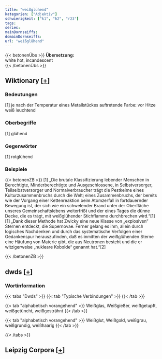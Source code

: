```yaml
---
title: "weißglühend"
kategorien: ["Adjektiv"]
schwierigkeit: ["k1", "h2", "r23"]
tags:
series:
mainDornseiffs:
domainDornseiffs:
url: "weißglühend"
---
```


{{< betonenÜbs >}}
**Übersetzung:**  
white hot, incandescent  
{{< /betonenÜbs >}}

## Wiktionary [[+](https://de.wiktionary.org/wiki/weißglühend)]

### Bedeutungen
[1] je nach der Temperatur eines Metallstückes auftretende Farbe: vor Hitze weiß leuchtend  

### Oberbegriffe
[1] glühend  

### Gegenwörter
[1] rotglühend  

### Beispiele
{{< betonenZB >}}
[1] „Die brutale Klassifizierung lebender Menschen in Berechtigte, Minderberechtigte und Ausgeschlossene, in Selbstversorger, Teilselbstversorger und Normalverbraucher trägt die Pestkeime eines Kulturzusammenbruchs durch die Welt; eines Zusammenbruchs, der bereits wie der Vorgang einer Kettenreaktion beim Atomzerfall in fortdauernder Bewegung ist, der sich wie ein schwelender Brand unter der Oberfläche unseres Gemeinschaftslebens weiterfrißt und der eines Tages die dünne Decke, die es trägt, mit weißglühender Stichflamme durchbrechen wird.“[1]  
[1] „Dank dieser Methode hat Zwicky eine neue Klasse von „explosiven“ Sternen entdeckt, die Supernovae. Ferner gelang es ihm, allein durch logisches Nachdenken und durch das systematische Verfolgen einer Gedankenspur herauszufinden, daß es inmitten der weißglühenden Sterne eine Häufung von Materie gibt, die aus Neutronen besteht und die er witzigerweise „nukleare Kobolde“ genannt hat.“[2]  

{{< /betonenZB >}}


## dwds [[+](https://www.dwds.de/wb/weißglühend)]

### Wortinformation
{{< tabs "Dwds" >}}
{{< tab "Typische Verbindungen" >}}
{{< /tab >}}

{{< tab "alphabetisch vorangehend" >}}
Weißglas, Weißgießer, weißgetupft, weißgetüncht, weißgesträhnt
{{< /tab >}}

{{< tab "alphabetisch vorangehend" >}}
Weißglut, Weißgold, weißgrau, weißgrundig, weißhaarig
{{< /tab >}}

{{< /tabs >}}

## Leipzig Corpora [[+](https://corpora.uni-leipzig.de/en/res?word=weißglühend&corpusId=deu_newscrawl-public_2018)]

